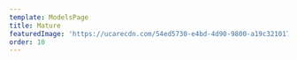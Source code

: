 ```yaml
---
template: ModelsPage
title: Mature
featuredImage: 'https://ucarecdn.com/54ed5730-e4bd-4d90-9800-a19c3210170c/'
order: 10
---
```


